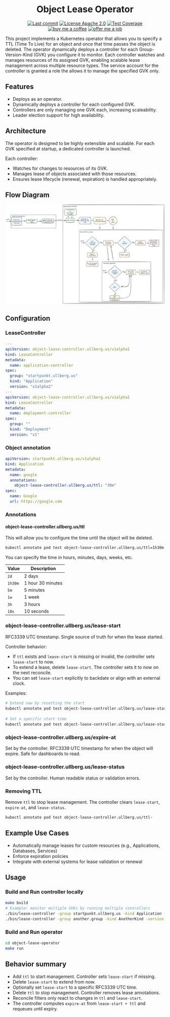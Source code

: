 <h1 align="center">Object Lease Operator</h1>
<p align="center">
  <a target="_blank" href="https://github.com/ullbergm/object-lease-controller"><img src="https://img.shields.io/github/last-commit/ullbergm/object-lease-controller?logo=github&color=609966&logoColor=fff" alt="Last commit"/></a>
  <a href="https://github.com/ullbergm/object-lease-controller/blob/main/LICENSE"><img src="https://img.shields.io/badge/License-Apache%202.0-609966?logo=opensourceinitiative&logoColor=fff" alt="License Apache 2.0"/></a>
  <a href="https://codecov.io/gh/ullbergm/object-lease-controller"><img src="https://codecov.io/gh/ullbergm/object-lease-controller/graph/badge.svg?token=TUKIQAAR1R" alt="Test Coverage"/></a>
  <br />
  <a href="https://buymeacoffee.com/magnus.ullberg"><img src="https://img.shields.io/badge/Buy%20me%20a-coffee-ff1414.svg?color=aa1414&logoColor=fff&label=Buy%20me%20a" alt="buy me a coffee"/></a>
  <a href="https://ullberg.us/cv.pdf"><img src="https://img.shields.io/badge/Offer%20me%20a-job-00d414.svg?color=0000f4&logoColor=fff&label=Offer%20me%20a" alt="offer me a job"/></a>
</p>

This project implements a Kubernetes operator that allows you to specify a TTL (Time To Live) for an object and once that time passes the object is deleted. The operator dynamically deploys a controller for each Group-Version-Kind (GVK) you configure it to monitor. Each controller watches and manages resources of its assigned GVK, enabling scalable lease management across multiple resource types. The service account for the controller is granted a role the allows it to manage the specified GVK only.

## Features
- Deploys as an operator.
- Dynamically deploys a controller for each configured GVK.
- Controllers are only managing one GVK each, increasing scaleability.
- Leader election support for high availability.

## Architecture
The operator is designed to be highly extensible and scalable. For each GVK specified at startup, a dedicated controller is launched.

Each controller:
- Watches for changes to resources of its GVK.
- Manages lease of objects associated with those resources.
- Ensures lease lifecycle (renewal, expiration) is handled appropriately.

## Flow Diagram
![Object Lease Operator Flow](docs/object-lease-controller-flow.png)

## Configuration

### LeaseController
```yaml
---
apiVersion: object-lease-controller.ullberg.us/v1alpha1
kind: LeaseController
metadata:
  name: application-controller
spec:
  group: "startpunkt.ullberg.us"
  kind: "Application"
  version: "v1alpha2"
---
apiVersion: object-lease-controller.ullberg.us/v1alpha1
kind: LeaseController
metadata:
  name: deployment-controller
spec:
  group: ""
  kind: "Deployment"
  version: "v1"
```

### Object annotation
```yaml
apiVersion: startpunkt.ullberg.us/v1alpha2
kind: Application
metadata:
  name: google
  annotations:
    object-lease-controller.ullberg.us/ttl: "30m"
spec:
  name: Google
  url: https://google.com
```

### Annotations

#### object-lease-controller.ullberg.us/ttl

This will allow you to configure the time until the object will be deleted.
```bash
kubectl annotate pod test object-lease-controller.ullberg.us/ttl=1h30m
```

You can specify the time in hours, minutes, days, weeks, etc.

| Value   | Description      |
|---------|------------------|
| `2d`    | 2 days           |
| `1h30m` | 1 hour 30 minutes|
| `5m`    | 5 minutes        |
| `1w`    | 1 week           |
| `3h`    | 3 hours          |
| `10s`   | 10 seconds       |

### object-lease-controller.ullberg.us/lease-start

RFC3339 UTC timestamp. Single source of truth for when the lease started.

Controller behavior:

* If `ttl` exists and `lease-start` is missing or invalid, the controller sets `lease-start` to now.
* To extend a lease, delete `lease-start`. The controller sets it to now on the next reconcile.
* You can set `lease-start` explicitly to backdate or align with an external clock.

Examples:

```bash
# Extend now by resetting the start
kubectl annotate pod test object-lease-controller.ullberg.us/lease-start- --overwrite

# Set a specific start time
kubectl annotate pod test object-lease-controller.ullberg.us/lease-start=2025-01-01T12:00:00Z --overwrite
```

### object-lease-controller.ullberg.us/expire-at

Set by the controller. RFC3339 UTC timestamp for when the object will expire. Safe for dashboards to read.

### object-lease-controller.ullberg.us/lease-status

Set by the controller. Human readable status or validation errors.

### Removing TTL

Remove `ttl` to stop lease management. The controller clears `lease-start`, `expire-at`, and `lease-status`.

```bash
kubectl annotate pod test object-lease-controller.ullberg.us/ttl-
```

## Example Use Cases
- Automatically manage leases for custom resources (e.g., Applications, Databases, Services)
- Enforce expiration policies
- Integrate with external systems for lease validation or renewal

## Usage

### Build and Run controller locally
```bash
make build
# Example: monitor multiple GVKs by running multiple controllers
./bin/lease-controller -group startpunkt.ullberg.us -kind Application -version v1alpha2 -leader-elect -leader-elect-namespace default
./bin/lease-controller -group another.group -kind AnotherKind -version v1beta1 -leader-elect -leader-elect-namespace default
```

### Build and Run operator
```bash
cd object-lease-operator
make run
```

## Behavior summary

* Add `ttl` to start management. Controller sets `lease-start` if missing.
* Delete `lease-start` to extend from now.
* Optionally set `lease-start` to a specific RFC3339 UTC time.
* Delete `ttl` to stop management. Controller removes lease annotations.
* Reconcile filters only react to changes in `ttl` and `lease-start`.
* The controller computes `expire-at` from `lease-start + ttl` and requeues until expiry.
